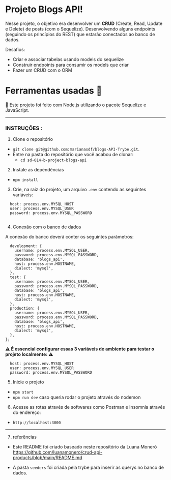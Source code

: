 
# Projeto Blogs API! 

Nesse projeto, o objetivo era desenvolver um **CRUD** (Create, Read, Update e Delete) de posts  (com o Sequelize).  Desenvolvendo alguns endpoints (seguindo os princípios do REST) que estarão conectados ao banco de dados.


Desafios:
- Criar e associar tabelas usando models do sequelize
- Construir endpoints para consumir os models que criar
- Fazer um CRUD com o ORM



# Ferramentas usadas 🧰

 🔨 Este projeto foi feito com Node.js utilizando o pacote Sequelize e JavaScript.
 
---

### INSTRUÇÕES :

1. Clone o repositório
  * `git clone git@github.com:marianasdf/blogs-API-Trybe.git`.
  * Entre na pasta do repositório que você acabou de clonar:
    * `cd sd-014-b-project-blogs-api`

2. Instale as dependências
  * `npm install`
 
3. Crie, na raíz do projeto, um arquivo `.env` contendo as seguintes variáveis:

```
  host: process.env.MYSQL_HOST
  user: process.env.MYSQL_USER
  password: process.env.MYSQL_PASSWORD
  
```
4. Conexão com o banco de dados 

A conexão do banco deverá conter os seguintes parâmetros:

```module.exports = {
  development: {
    username: process.env.MYSQL_USER,
    password: process.env.MYSQL_PASSWORD,
    database: 'blogs_api',
    host: process.env.HOSTNAME,
    dialect: 'mysql',
  },
  test: {
    username: process.env.MYSQL_USER,
    password: process.env.MYSQL_PASSWORD,
    database: 'blogs_api',
    host: process.env.HOSTNAME,
    dialect: 'mysql',
  },
  production: {
    username: process.env.MYSQL_USER,
    password: process.env.MYSQL_PASSWORD,
    database: 'blogs_api',
    host: process.env.HOSTNAME,
    dialect: 'mysql',
  },
};
```
**:warning: É essencial configurar essas 3 variáveis de ambiente para testar o projeto localmente: :warning:**

```
  host: process.env.MYSQL_HOST
  user: process.env.MYSQL_USER
  password: process.env.MYSQL_PASSWORD
```

5. Inicie o projeto
  * `npm start `
  * `npm run dev` caso queria rodar o projeto através do nodemon
  
6. Acesse as rotas através de softwares como Postman e Insomnia através do endereço:
  * `http://localhost:3000`
---

7. referências 

 - Este README foi criado baseado neste repositório da Luana Moneró https://github.com/luanamonero/crud-api-products/blob/main/README.md

 - A pasta `seeders` foi criada pela trybe para inserir as querys no banco de dados.